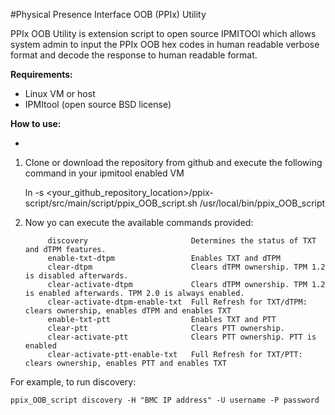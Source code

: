#Physical Presence Interface OOB (PPIx) Utility

PPIx OOB Utility is  extension script to open source IPMITOOl which allows system admin to input the PPIx OOB hex codes in human readable verbose format and decode the response to human readable format.

**Requirements:**
  


- Linux VM or host
- IPMItool (open source BSD license)



**How to use:**



- 

1. Clone or download the repository from github and execute the following command in your ipmitool enabled VM



	ln -s <your_github_repository_location>/ppix-script/src/main/script/ppix_OOB_script.sh /usr/local/bin/ppix_OOB_script



1. Now yo can execute the available commands provided:

			
			discovery						Determines the status of TXT and dTPM features.
			enable-txt-dtpm 				Enables TXT and dTPM
            clear-dtpm                      Clears dTPM ownership. TPM 1.2 is disabled afterwards.
            clear-activate-dtpm             Clears dTPM ownership. TPM 1.2 is enabled afterwards. TPM 2.0 is always enabled.
            clear-activate-dtpm-enable-txt  Full Refresh for TXT/dTPM: clears ownership, enables dTPM and enables TXT
            enable-txt-ptt                  Enables TXT and PTT
            clear-ptt                       Clears PTT ownership.
            clear-activate-ptt              Clears PTT ownership. PTT is enabled
            clear-activate-ptt-enable-txt   Full Refresh for TXT/PTT: clears ownership, enables PTT and enables TXT

For example, to run discovery:

	ppix_OOB_script discovery -H "BMC IP address" -U username -P password
